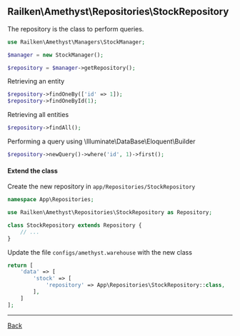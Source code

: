 ## Railken\Amethyst\Repositories\StockRepository

The repository is the class to perform queries.

```php
use Railken\Amethyst\Managers\StockManager;

$manager = new StockManager();

$repository = $manager->getRepository();

```

Retrieving an entity

```php
$repository->findOneBy(['id' => 1]);
$repository->findOneById(1);

```

Retrieving all entities

```php
$repository->findAll();
```

Performing a query using \Illuminate\DataBase\Eloquent\Builder

```php
$repository->newQuery()->where('id', 1)->first();

```

#### Extend the class

Create the new repository in `app/Repositories/StockRepository`
```php
namespace App\Repositories;

use Railken\Amethyst\Repositories\StockRepository as Repository;

class StockRepository extends Repository {
	// ...
}
```
Update the file `configs/amethyst.warehouse` with the new class
```php
return [
    'data' => [
        'stock' => [
            'repository' => App\Repositories\StockRepository::class,
        ],
    ]
];
```

---
[Back](index.md)